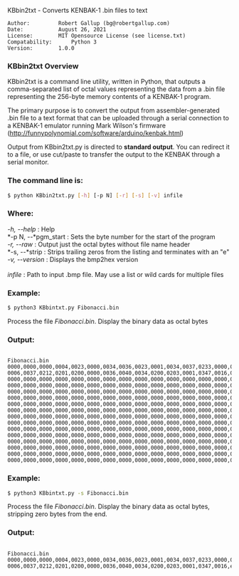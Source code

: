 KBbin2txt - Converts KENBAK-1 .bin files to text

```
Author:    		Robert Gallup (bg@robertgallup.com)
Date:      		August 26, 2021
License:   		MIT Opensource License (see license.txt) 
Compatability:		Python 3
Version:		1.0.0
```

### KBbin2txt Overview

KBbin2txt is a command line utility, written in Python, that outputs a comma-separated list of octal values representing the data from a .bin file representing the 256-byte memory contents of a KENBAK-1 program. 

The primary purpose is to convert the output from assembler-generated .bin file to a text format that can be uploaded through a serial connection to a KENBAK-1 emulator running Mark Wilson's firmware (http://funnypolynomial.com/software/arduino/kenbak.html)

Output from KBbin2txt.py is directed to **standard output**. You can redirect it to a file, or use cut/paste to transfer the output to the KENBAK through a serial monitor.

### The command line is:

``` bash
$ python KBbin2txt.py [-h] [-p N] [-r] [-s] [-v] infile
```

### Where:

*-h, \-\-help* : Help<br />
*-p N, \-\-*pgm_start : Sets the byte number for the start of the program<br />
*-r, \-\-raw* : Output just the octal bytes without file name header<br />
*-s, \-\-*strip : Strips trailing zeros from the listing and terminates with an "e"<br />
*-v, \-\-version* : Displays the bmp2hex version<br />
<br />
*infile* : Path to input .bmp file. May use a list or wild cards for multiple files<br />

### Example:

``` bash
$ python3 KBbintxt.py Fibonacci.bin
```
Process the file *Fibonacci.bin*. Display the binary data as octal bytes

### Output:

```

Fibonacci.bin
0000,0000,0000,0004,0023,0000,0034,0036,0023,0001,0034,0037,0233,0000,0026,0036,
0006,0037,0212,0201,0200,0000,0036,0040,0034,0200,0203,0001,0347,0016,0000,0000,
0000,0000,0000,0000,0000,0000,0000,0000,0000,0000,0000,0000,0000,0000,0000,0000,
0000,0000,0000,0000,0000,0000,0000,0000,0000,0000,0000,0000,0000,0000,0000,0000,
0000,0000,0000,0000,0000,0000,0000,0000,0000,0000,0000,0000,0000,0000,0000,0000,
0000,0000,0000,0000,0000,0000,0000,0000,0000,0000,0000,0000,0000,0000,0000,0000,
0000,0000,0000,0000,0000,0000,0000,0000,0000,0000,0000,0000,0000,0000,0000,0000,
0000,0000,0000,0000,0000,0000,0000,0000,0000,0000,0000,0000,0000,0000,0000,0000,
0000,0000,0000,0000,0000,0000,0000,0000,0000,0000,0000,0000,0000,0000,0000,0000,
0000,0000,0000,0000,0000,0000,0000,0000,0000,0000,0000,0000,0000,0000,0000,0000,
0000,0000,0000,0000,0000,0000,0000,0000,0000,0000,0000,0000,0000,0000,0000,0000,
0000,0000,0000,0000,0000,0000,0000,0000,0000,0000,0000,0000,0000,0000,0000,0000,
0000,0000,0000,0000,0000,0000,0000,0000,0000,0000,0000,0000,0000,0000,0000,0000,
0000,0000,0000,0000,0000,0000,0000,0000,0000,0000,0000,0000,0000,0000,0000,0000,
0000,0000,0000,0000,0000,0000,0000,0000,0000,0000,0000,0000,0000,0000,0000,0000,
0000,0000,0000,0000,0000,0000,0000,0000,0000,0000,0000,0000,0000,0000,0000,0000,
```

### Example:

``` bash
$ python3 KBbintxt.py -s Fibonacci.bin
```

Process the file *Fibonacci.bin*. Display the binary data as octal bytes, stripping zero bytes from the end.

### Output:

```

Fibonacci.bin
0000,0000,0000,0004,0023,0000,0034,0036,0023,0001,0034,0037,0233,0000,0026,0036,
0006,0037,0212,0201,0200,0000,0036,0040,0034,0200,0203,0001,0347,0016,e
```


